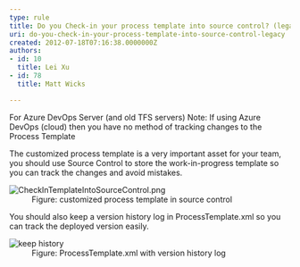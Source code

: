 ```yaml
---
type: rule
title: Do you Check-in your process template into source control? (legacy)
uri: do-you-check-in-your-process-template-into-source-control-legacy
created: 2012-07-18T07:16:38.0000000Z
authors:
- id: 10
  title: Lei Xu
- id: 78
  title: Matt Wicks

---
```


 
​For Azure DevOps Server (and old TFS servers)
Note: If using Azure DevOps (cloud) then you have no method of tracking changes to the Process Template​​

The customized process template is a very important asset for your team, you should use Source Control to store the work-in-progress template so you can track the changes and avoid mistakes.
<dl class="image"><dt><img src="/PublishingImages/CheckInTemplateIntoSourceControl.png" alt="CheckInTemplateIntoSourceControl.png"></dt><dd>Figure&#58; customized process template in source control </dd> </dl>   ​ 
You should also keep a version history log in ProcessTemplate.xml so you can track the deployed version easily.
<dl class="image"><dt><img src="/PublishingImages/KeepHistoryForTemplate.png" alt="keep history">
   </dt><dd>Figure&#58; ProcessTemplate.xml with version history log​<br></dd></dl>
